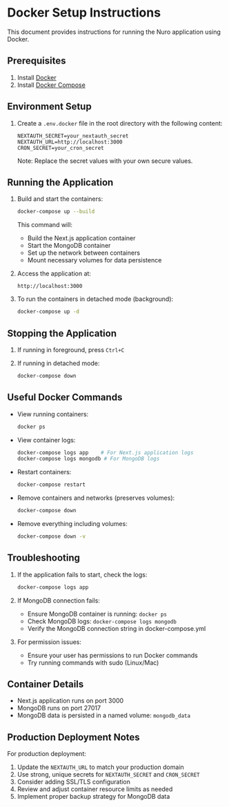 # Docker Setup Instructions

This document provides instructions for running the Nuro application using Docker.

## Prerequisites

1. Install [Docker](https://docs.docker.com/get-docker/)
2. Install [Docker Compose](https://docs.docker.com/compose/install/)

## Environment Setup

1. Create a `.env.docker` file in the root directory with the following content:
   ```env
   NEXTAUTH_SECRET=your_nextauth_secret
   NEXTAUTH_URL=http://localhost:3000
   CRON_SECRET=your_cron_secret
   ```

   Note: Replace the secret values with your own secure values.

## Running the Application

1. Build and start the containers:
   ```bash
   docker-compose up --build
   ```
   This command will:
   - Build the Next.js application container
   - Start the MongoDB container
   - Set up the network between containers
   - Mount necessary volumes for data persistence

2. Access the application at:
   ```
   http://localhost:3000
   ```

3. To run the containers in detached mode (background):
   ```bash
   docker-compose up -d
   ```

## Stopping the Application

1. If running in foreground, press `Ctrl+C`

2. If running in detached mode:
   ```bash
   docker-compose down
   ```

## Useful Docker Commands

- View running containers:
  ```bash
  docker ps
  ```

- View container logs:
  ```bash
  docker-compose logs app    # For Next.js application logs
  docker-compose logs mongodb # For MongoDB logs
  ```

- Restart containers:
  ```bash
  docker-compose restart
  ```

- Remove containers and networks (preserves volumes):
  ```bash
  docker-compose down
  ```

- Remove everything including volumes:
  ```bash
  docker-compose down -v
  ```

## Troubleshooting

1. If the application fails to start, check the logs:
   ```bash
   docker-compose logs app
   ```

2. If MongoDB connection fails:
   - Ensure MongoDB container is running: `docker ps`
   - Check MongoDB logs: `docker-compose logs mongodb`
   - Verify the MongoDB connection string in docker-compose.yml

3. For permission issues:
   - Ensure your user has permissions to run Docker commands
   - Try running commands with sudo (Linux/Mac)

## Container Details

- Next.js application runs on port 3000
- MongoDB runs on port 27017
- MongoDB data is persisted in a named volume: `mongodb_data`

## Production Deployment Notes

For production deployment:

1. Update the `NEXTAUTH_URL` to match your production domain
2. Use strong, unique secrets for `NEXTAUTH_SECRET` and `CRON_SECRET`
3. Consider adding SSL/TLS configuration
4. Review and adjust container resource limits as needed
5. Implement proper backup strategy for MongoDB data 
